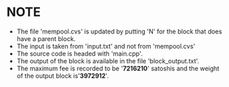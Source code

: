 # NOTE
- The file 'mempool.cvs' is updated by putting 'N' for the block that does have a parent block.
- The input is taken from 'input.txt' and not from 'mempool.cvs'
- The source code is headed with 'main.cpp'.
- The output of the block is available in the file 'block_output.txt'.
- The maximum fee is recorded to be '**7216210**' satoshis and the weight of the output block is'**3972912**'.
